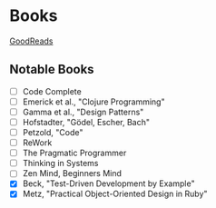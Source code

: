 # Books

[GoodReads](goodreads.com/torsday)


## Notable Books

- [ ] Code Complete
- [ ] Emerick et al., "Clojure Programming"
- [ ] Gamma et al., "Design Patterns"
- [ ] Hofstadter, "Gödel, Escher, Bach"
- [ ] Petzold, "Code"
- [ ] ReWork
- [ ] The Pragmatic Programmer
- [ ] Thinking in Systems
- [ ] Zen Mind, Beginners Mind
- [x] Beck, "Test-Driven Development by Example"
- [x] Metz, "Practical Object-Oriented Design in Ruby"
